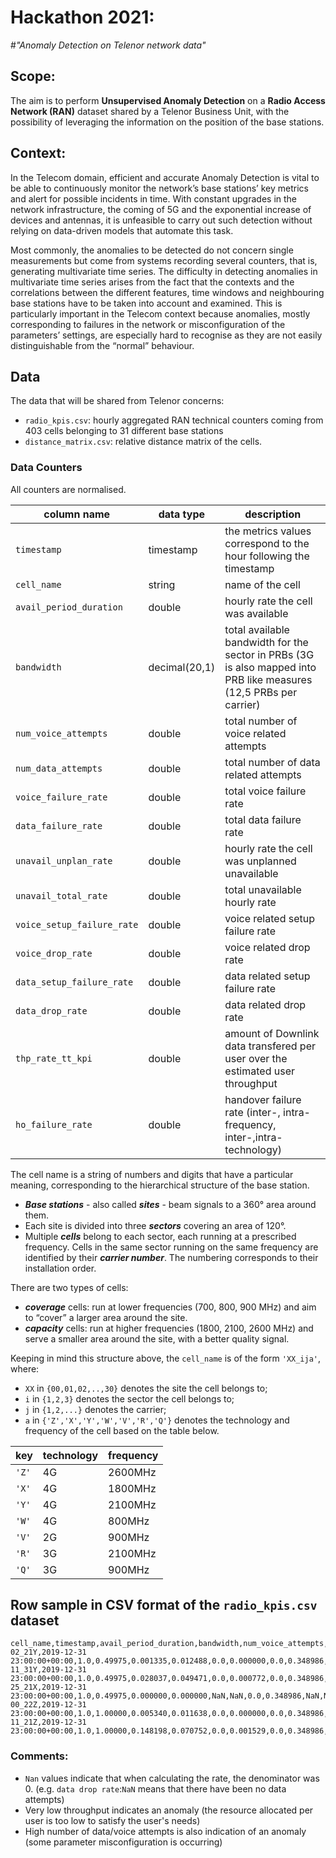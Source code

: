 # Hackathon 2021:
#_"Anomaly Detection on Telenor network data"_

## Scope:
The aim is to perform __Unsupervised Anomaly Detection__ on a __Radio Access Network (RAN)__ dataset shared by a Telenor Business Unit, with  the possibility of leveraging the information on the position of the base stations.


## Context:
In the Telecom domain, efficient and accurate Anomaly  Detection is vital to be able to continuously monitor the network’s base stations’ key metrics and alert for possible incidents in time. With constant upgrades in the network infrastructure, the coming of 5G and the exponential increase of devices and antennas, it is unfeasible to carry out such detection without relying on data-driven models that automate this task.

Most commonly, the anomalies to be detected do not concern single measurements but come from systems recording several counters, that  is, generating multivariate time series. The difficulty in detecting anomalies in multivariate time series arises from the fact that the contexts and the correlations between the different  features, time windows and neighbouring base stations have to be taken into account and examined. 
This is particularly important in the Telecom context because anomalies, mostly corresponding to failures in the network or misconfiguration of the parameters’ settings,  are especially hard to recognise as they are not easily distinguishable from  the “normal” behaviour.

## Data

The data that will be shared from Telenor concerns:
- `radio_kpis.csv`: hourly aggregated RAN technical counters coming from 403 cells belonging to 31 different base stations
- `distance_matrix.csv`: relative distance matrix of the cells.

### Data Counters

All counters are normalised.

|column name|data type|description|
|-----------|---------|-----------|
|`timestamp`|timestamp|the metrics values correspond to the hour following the timestamp|
|`cell_name`|string|name of the cell|
|`avail_period_duration`|double|hourly rate the cell was available|
|`bandwidth`|decimal(20,1)|total available bandwidth for the sector in PRBs (3G is also mapped into PRB like measures (12,5 PRBs per carrier)|
|`num_voice_attempts`|double|total number of voice related attempts| 
|`num_data_attempts`|double|total number of data related attempts|
|`voice_failure_rate`|double|total voice failure rate|
|`data_failure_rate`|double|total data failure rate|
|`unavail_unplan_rate`|double|hourly rate the cell was unplanned unavailable|
|`unavail_total_rate`|double|total unavailable hourly rate|
|`voice_setup_failure_rate`|double|voice related setup failure rate|
|`voice_drop_rate`|double|voice related drop rate|
|`data_setup_failure_rate`|double|data related setup failure rate|
|`data_drop_rate`|double|data related drop rate|
|`thp_rate_tt_kpi`|double|amount of Downlink data transfered per user over the estimated user throughput|
|`ho_failure_rate`|double|handover failure rate (inter-, intra- frequency, inter-,intra-technology)|

The cell name is a string of numbers and digits that have a particular meaning, corresponding to the hierarchical structure of the base station.
- **_Base stations_** - also called **_sites_** -  beam signals to a 360° area around them.
- Each site is divided into three **_sectors_** covering an area of 120°.
- Multiple **_cells_** belong to each sector, each running at a prescribed frequency. Cells in the  same sector running on the same frequency are identified by their **_carrier number_**.  The numbering corresponds  to their installation order.

There are two types of cells:
  * **_coverage_** cells: run at lower frequencies (700, 800, 900 MHz) and aim  to “cover” a larger area around the site.
  * **_capacity_** cells: run at higher frequencies (1800, 2100,  2600  MHz) and serve a smaller area around the site, with a better quality signal.


Keeping in mind this structure above, the `cell_name` is of the form `'XX_ija'`, where:
* `XX` in `{00,01,02,..,30}` denotes the site the cell belongs to;
* `i` in `{1,2,3}` denotes the sector  the cell belongs to;
* `j` in `{1,2,...}` denotes the carrier;
* `a` in `{'Z','X','Y','W','V','R','Q'}` denotes the technology and frequency of the cell based on the table below.

|key|technology|frequency|
|---|----------|---------|
|`'Z'`|4G|2600MHz|
|`'X'`|4G|1800MHz|
|`'Y'`|4G|2100MHz|
|`'W'`|4G|800MHz|
|`'V'`|2G|900MHz|
|`'R'`|3G|2100MHz|
|`'Q'`|3G|900MHz|



## Row sample in CSV format of the `radio_kpis.csv` dataset
```csv
cell_name,timestamp,avail_period_duration,bandwidth,num_voice_attempts,num_data_attempts,voice_failure_rate,data_failure_rate,unavail_unplan_rate,unavail_total_rate,voice_setup_failure_rate,voice_drop_rate,data_setup_failure_rate,data_drop_rate,thp_rate_tt_kpi,ho_failure_rate
02_21Y,2019-12-31 23:00:00+00:00,1.0,0.49975,0.001335,0.012488,0.0,0.000000,0.0,0.348986,0.0,0.0,0.000000,0.000000,0.000098,0.333333
11_31Y,2019-12-31 23:00:00+00:00,1.0,0.49975,0.028037,0.049471,0.0,0.000772,0.0,0.348986,0.0,0.0,0.000373,0.000644,0.000054,0.334979
25_21X,2019-12-31 23:00:00+00:00,1.0,0.49975,0.000000,0.000000,NaN,NaN,0.0,0.348986,NaN,NaN,NaN,NaN,NaN,NaN
00_22Z,2019-12-31 23:00:00+00:00,1.0,1.00000,0.005340,0.011638,0.0,0.000000,0.0,0.348986,0.0,0.0,0.000000,0.000000,0.000084,0.333333
11_21Z,2019-12-31 23:00:00+00:00,1.0,1.00000,0.148198,0.070752,0.0,0.001529,0.0,0.348986,0.0,0.0,0.000261,0.001442,0.000074,0.336182
```
### Comments:
-  `Nan` values indicate that when calculating the rate, the denominator was 0. (e.g. `data drop rate`:`NaN` means that there have been no data attempts)
-  Very low throughput indicates an anomaly (the resource allocated per user is too low to satisfy the user's needs)
-  High number of data/voice attempts is also indication of an anomaly (some parameter misconfiguration is occurring)


